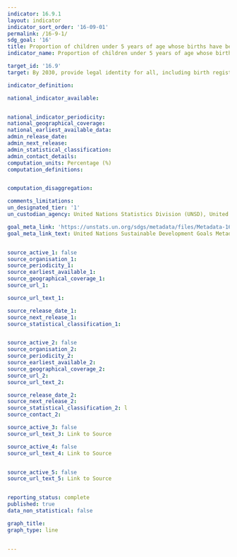 ```yaml
---
indicator: 16.9.1
layout: indicator
indicator_sort_order: '16-09-01'
permalink: /16-9-1/
sdg_goal: '16'
title: Proportion of children under 5 years of age whose births have been registered with a civil authority, by age
indicator_name: Proportion of children under 5 years of age whose births have been registered with a civil authority, by age

target_id: '16.9'
target: By 2030, provide legal identity for all, including birth registration

indicator_definition:

national_indicator_available:


national_indicator_periodicity:
national_geographical_coverage:
national_earliest_available_data:
admin_release_date:
admin_next_release:
admin_statistical_classification:
admin_contact_details:
computation_units: Percentage (%)
computation_definitions:


computation_disaggregation:

comments_limitations:
un_designated_tier: '1'
un_custodian_agency: United Nations Statistics Division (UNSD), United Nations International Children's Emergency Fund (UNICEF)

goal_meta_link: 'https://unstats.un.org/sdgs/metadata/files/Metadata-16-09-01.pdf'
goal_meta_link_text: United Nations Sustainable Development Goals Metadata


source_active_1: false
source_organisation_1:
source_periodicity_1:
source_earliest_available_1:
source_geographical_coverage_1:
source_url_1:

source_url_text_1:

source_release_date_1:
source_next_release_1:
source_statistical_classification_1:


source_active_2: false
source_organisation_2:
source_periodicity_2:
source_earliest_available_2:
source_geographical_coverage_2:
source_url_2:
source_url_text_2:

source_release_date_2:
source_next_release_2:
source_statistical_classification_2: l
source_contact_2:

source_active_3: false
source_url_text_3: Link to Source

source_active_4: false
source_url_text_4: Link to Source


source_active_5: false
source_url_text_5: Link to Source


reporting_status: complete
published: true
data_non_statistical: false

graph_title:
graph_type: line


---
```

